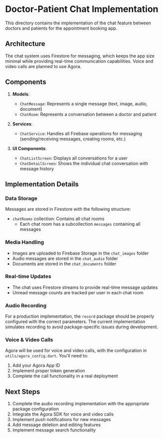 # Doctor-Patient Chat Implementation

This directory contains the implementation of the chat feature between doctors and patients for the appointment booking app.

## Architecture

The chat system uses Firestore for messaging, which keeps the app size minimal while providing real-time communication capabilities. Voice and video calls are planned to use Agora.

## Components

1. **Models**:
   - `ChatMessage`: Represents a single message (text, image, audio, document)
   - `ChatRoom`: Represents a conversation between a doctor and patient

2. **Services**:
   - `ChatService`: Handles all Firebase operations for messaging (sending/receiving messages, creating rooms, etc.)

3. **UI Components**:
   - `ChatListScreen`: Displays all conversations for a user
   - `ChatDetailScreen`: Shows the individual chat conversation with message history

## Implementation Details

### Data Storage

Messages are stored in Firestore with the following structure:
- `chatRooms` collection: Contains all chat rooms
  - Each chat room has a subcollection `messages` containing all messages

### Media Handling

- Images are uploaded to Firebase Storage in the `chat_images` folder
- Audio messages are stored in the `chat_audio` folder
- Documents are stored in the `chat_documents` folder

### Real-time Updates

- The chat uses Firestore streams to provide real-time message updates
- Unread message counts are tracked per user in each chat room

### Audio Recording

For a production implementation, the `record` package should be properly configured with the correct parameters. The current implementation simulates recording to avoid package-specific issues during development.

### Voice & Video Calls

Agora will be used for voice and video calls, with the configuration in `utils/agora_config.dart`. You'll need to:
1. Add your Agora App ID
2. Implement proper token generation
3. Complete the call functionality in a real deployment

## Next Steps

1. Complete the audio recording implementation with the appropriate package configuration
2. Integrate the Agora SDK for voice and video calls
3. Implement push notifications for new messages
4. Add message deletion and editing features
5. Implement message search functionality 